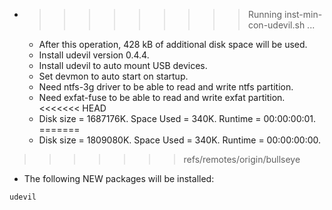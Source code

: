 * >>>>>>>>> Running inst-min-con-udevil.sh ...
  * After this operation, 428 kB of additional disk space will be used.
  * Install udevil version 0.4.4.
  * Install udevil to auto mount USB devices.
  * Set devmon to auto start on startup.
  * Need ntfs-3g driver to be able to read and write ntfs partition.
  * Need exfat-fuse to be able to read and write exfat partition.
<<<<<<< HEAD
  * Disk size = 1687176K. Space Used = 340K. Runtime = 00:00:00:01.
=======
  * Disk size = 1809080K. Space Used = 340K. Runtime = 00:00:00:00.
>>>>>>> refs/remotes/origin/bullseye
  * The following NEW packages will be installed:
  ```bash
udevil
  ```
